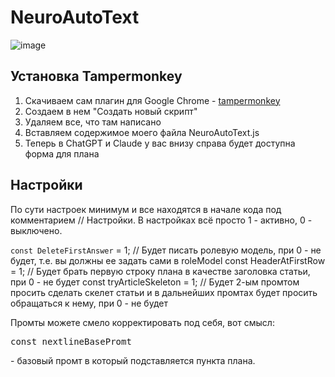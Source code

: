 # NeuroAutoText

![image](https://github.com/user-attachments/assets/4abd11a0-cf7d-4588-8dcd-14d354e64e46)

<h2>Установка Tampermonkey</h2>
<ol>
  <li>Скачиваем сам плагин для Google Chrome - <a href="https://chromewebstore.google.com/detail/tampermonkey/dhdgffkkebhmkfjojejmpbldmpobfkfo">tampermonkey</a></li>
  <li>Создаем в нем "Создать новый скрипт"</li>
  <li>Удаляем все, что там написано</li>
  <li>Вставляем содержимое моего файла NeuroAutoText.js</li>
  <li>Теперь в ChatGPT и Claude у вас внизу справа будет доступна форма для плана</li>
</ol>

<h2>Настройки</h2>
По сути настроек минимум и все находятся в начале кода под комментарием // Настройки.
В настройках всё просто 1 - активно, 0 - выключено.

<code>const DeleteFirstAnswer</code> = 1; // Будет писать ролевую модель, при 0 - не будет, т.е. вы должны ее задать сами в roleModel
const HeaderAtFirstRow = 1; // Будет брать первую строку плана в качестве заголовка статьи, при 0 - не будет
const tryArticleSkeleton = 1; // Будет 2-ым промтом просить сделать скелет статьи и в дальнейших промтах будет просить обращаться к нему, при 0 - не будет

Промты можете смело корректировать под себя, вот смысл:
<pre>const nextlineBasePromt</pre> - базовый промт в который подставляется пункта плана.
